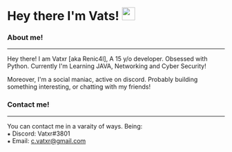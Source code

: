 <h1 align="left">
    Hey there 
    I'm Vats! 
    <img src="https://raw.githubusercontent.com/MartinHeinz/MartinHeinz/master/wave.gif" width="30px"> 
</h1>

### About me!
---
Hey there! I am Vatxr [aka Renic4l], A 15 y/o developer. Obsessed with Python. Currently I'm Learning JAVA, Networking 
and Cyber Security!

Moreover, I'm a social maniac, active on discord. Probably building something interesting, or 
chatting with my friends!

### Contact me!
---
You can contact me in a varaity of ways. Being:<br>
⁕ Discord: Vatxr#3801 <br>
⁕ Email: c.vatxr@gmail.com
